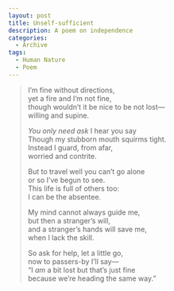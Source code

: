 ```yaml
---
layout: post
title: Unself-sufficient
description: A poem on independence
categories:
  - Archive
tags:
  - Human Nature
  - Poem
---
```

> I’m fine without directions,  
> yet a fire and I’m not fine,  
> though wouldn’t it be nice to be not lost—  
> willing and supine.
>
> *You only need ask* I hear you say  
> Though my stubborn mouth squirms tight.  
> Instead I guard, from afar,  
> worried and contrite.  
>
> But to travel well you can’t go alone  
> or so I’ve begun to see.  
> This life is full of others too:  
> I can be the absentee.
>
> My mind cannot always guide me,  
> but then a stranger’s will,  
> and a stranger’s hands will save me,  
> when I lack the skill.
>
> So ask for help, let a little go,  
> now to passers-by I’ll say—  
> “I *am* a bit lost but that’s just fine  
> because we’re heading the same way.”
